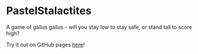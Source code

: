 # PastelStalactites
A game of gallus gallus - will you stay low to stay safe, or stand tall to score high?

Try it out on GitHub pages [here](https://importmattie.github.io/PastelStalactites/)!
